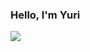### Hello, I'm Yuri
<a href="www.linkedin.com/in/yuri-ribeiro-irl"><img src="https://img.shields.io/badge/-LinkedIn-0072b1?&style=for-the-badge&logo=linkedin&logoColor=white" /></a>
<!--
**YWRBSB/YWRBSB** is a ✨ _special_ ✨ repository because its `README.md` (this file) appears on your GitHub profile.

Here are some ideas to get you started:

- 🔭 I’m currently working on ...
- 🌱 I’m currently learning ...
- 👯 I’m looking to collaborate on ...
- 🤔 I’m looking for help with ...
- 💬 Ask me about ...
- 📫 How to reach me: ...
- 😄 Pronouns: ...
- ⚡ Fun fact: ...
-->
